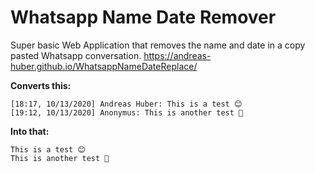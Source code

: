 # Whatsapp Name Date Remover
Super basic Web Application that removes the name and date in a copy pasted Whatsapp conversation.
https://andreas-huber.github.io/WhatsappNameDateReplace/

**Converts this:**
```
[18:17, 10/13/2020] Andreas Huber: This is a test 😊
[19:12, 10/13/2020] Anonymus: This is another test 🤗
```

**Into that:**
```
This is a test 😊
This is another test 🤗
```
